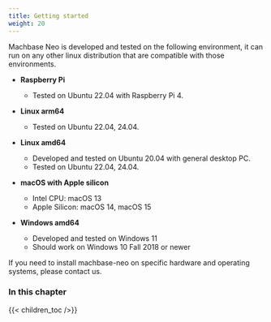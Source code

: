 ```yaml
---
title: Getting started
weight: 20
---
```


Machbase Neo is developed and tested on the following environment, it can run on any other linux distribution that are compatible with those environments.

- **Raspberry Pi**
    - Tested on Ubuntu 22.04 with Raspberry Pi 4.

- **Linux arm64**
    - Tested on Ubuntu 22.04, 24.04.

- **Linux amd64**
    - Developed and tested on Ubuntu 20.04 with general desktop PC.
    - Tested on Ubuntu 22.04, 24.04.

- **macOS with Apple silicon**
    - Intel CPU: macOS 13
    - Apple Silicon: macOS 14, macOS 15

- **Windows amd64**
    - Developed and tested on Windows 11
    - Should work on Windows 10 Fall 2018 or newer

If you need to install machbase-neo on specific hardware and operating systems, please contact us.

### In this chapter

{{< children_toc />}}
